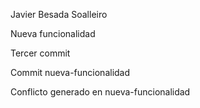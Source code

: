 Javier Besada Soalleiro

Nueva funcionalidad

Tercer commit

Commit nueva-funcionalidad

Conflicto generado en nueva-funcionalidad